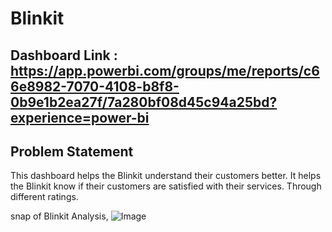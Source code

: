 
# Blinkit

## Dashboard Link : https://app.powerbi.com/groups/me/reports/c66e8982-7070-4108-b8f8-0b9e1b2ea27f/7a280bf08d45c94a25bd?experience=power-bi

## Problem Statement

This dashboard helps the Blinkit understand their customers better. It helps the Blinkit know if their customers are satisfied with their services. Through different ratings.

snap of Blinkit Analysis,
![Image](https://github.com/user-attachments/assets/d7bfdc62-549f-4555-95c1-48110265127e)

